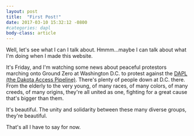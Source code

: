 ```yaml
---
layout: post
title:  "First Post!"
date: 2017-03-10 15:32:12 -0800
#categories: dapl
body-class: article
---
```

Well, let's see what I can I talk about. Hmmm...maybe I can talk about what I'm doing when I made this website.

It's Friday, and I'm watching some news about peaceful protestors marching onto Ground Zero at Washington D.C. to protest against the [DAPL (the Dakota Access Pipeline)][dapl]. There's plenty of people down at D.C. there. From the elderly to the very young, of many races, of many colors, of many creeds, of many origins, they're all united as one, fighting for a great cause that's bigger than them.

It's beautiful. The unity and solidarity between these many diverse groups, they're beautiful.

That's all I have to say for now.

[dapl]: https://en.wikipedia.org/wiki/Dakota_Access_Pipeline
